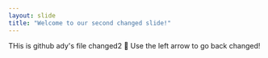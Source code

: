 ```yaml
---
layout: slide
title: "Welcome to our second changed slide!"
---
```

THis is github ady's file changed2 :tada:
Use the left arrow to go back changed!
